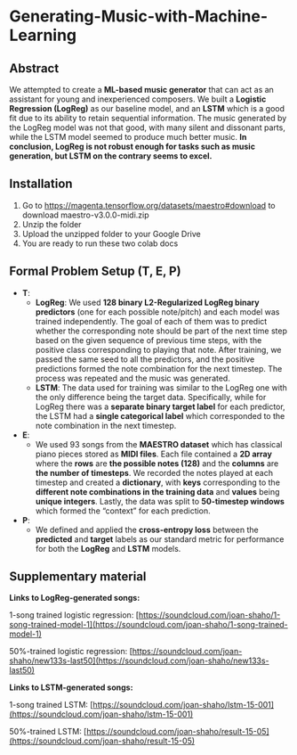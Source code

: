 # Generating-Music-with-Machine-Learning
## Abstract
We attempted to create a __ML-based music generator__ that can act as an assistant for young and inexperienced composers. We built a __Logistic Regression (LogReg)__ as our baseline model, and an __LSTM__ which is a good fit due to its ability to retain sequential information. The music generated by the LogReg model was not that good, with many silent and dissonant parts, while the LSTM model seemed to produce much better music. __In conclusion, LogReg is not robust enough for tasks such as music generation, but LSTM on the contrary seems to excel.__
## Installation
1. Go to https://magenta.tensorflow.org/datasets/maestro#download to download maestro-v3.0.0-midi.zip
2. Unzip the folder
3. Upload the unzipped folder to your Google Drive
4. You are ready to run these two colab docs
## Formal Problem Setup (T, E, P)
* __T__: 
  * __LogReg__: We used __128 binary L2-Regularized LogReg binary predictors__ (one for each possible note/pitch) and each model was trained independently. The goal of each of them was to predict whether the corresponding note should be part of the next time step based on the given sequence of previous time steps, with the positive class corresponding to playing that note. After training, we passed the same seed to all the predictors, and the positive predictions formed the note combination for the next timestep. The process was repeated and the music was generated.
  * __LSTM__: The data used for training was similar to the LogReg one with the only difference being the target data. Specifically, while for LogReg there was a __separate binary target label__ for each predictor, the LSTM had a __single categorical label__ which corresponded to the note combination in the next timestep.
* __E__: 
  * We used 93 songs from the __MAESTRO dataset__ which has classical piano pieces stored as __MIDI files__. Each file contained a __2D array__ where the __rows__ are __the possible notes (128)__ and the __columns__ are __the number of timesteps__. We recorded the notes played at each timestep and created a __dictionary__, with __keys__ corresponding to the __different note combinations in the training data__ and __values__ being __unique integers__. Lastly, the data was split to __50-timestep windows__ which formed the “context” for each prediction.
* __P__: 
  * We defined and applied the __cross-entropy loss__ between the __predicted__ and __target__ labels as our standard metric for performance for both the __LogReg__ and __LSTM__ models.

## Supplementary material
__Links to LogReg-generated songs:__

1-song trained logistic regression: [https://soundcloud.com/joan-shaho/1-song-trained-model-1](https://soundcloud.com/joan-shaho/1-song-trained-model-1)

50%-trained logistic regression: [https://soundcloud.com/joan-shaho/new133s-last50](https://soundcloud.com/joan-shaho/new133s-last50)

__Links to LSTM-generated songs:__

1-song trained LSTM: [https://soundcloud.com/joan-shaho/lstm-15-001](https://soundcloud.com/joan-shaho/lstm-15-001)

50%-trained LSTM: [https://soundcloud.com/joan-shaho/result-15-05](https://soundcloud.com/joan-shaho/result-15-05)
